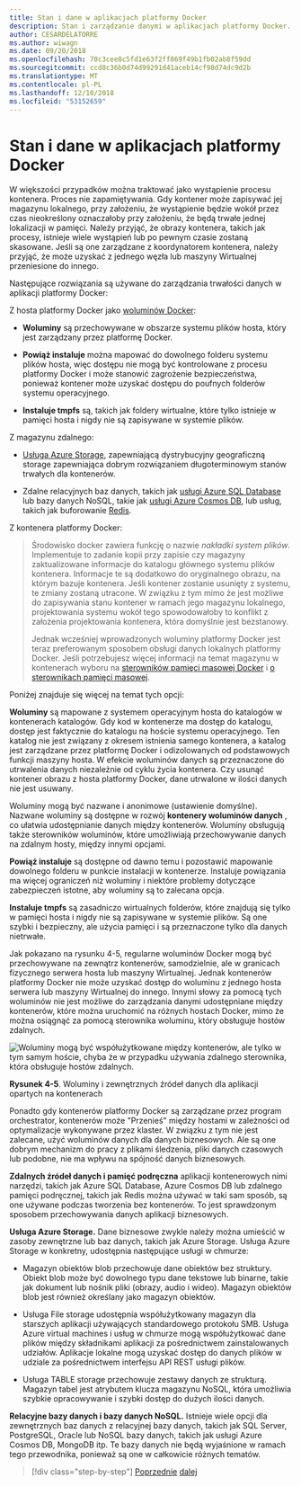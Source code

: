 ```yaml
---
title: Stan i dane w aplikacjach platformy Docker
description: Stan i zarządzanie danymi w aplikacjach platformy Docker. Mikrousługi są dostarczane, ale dane są, jak obsługiwać to korzystanie z mikrousług.
author: CESARDELATORRE
ms.author: wiwagn
ms.date: 09/20/2018
ms.openlocfilehash: 70c3cee8c5fd1e63f2ff869f49b1fb02ab8f59dd
ms.sourcegitcommit: ccd8c36b0d74d99291d41aceb14cf98d74dc9d2b
ms.translationtype: MT
ms.contentlocale: pl-PL
ms.lasthandoff: 12/10/2018
ms.locfileid: "53152659"
---
```

# <a name="state-and-data-in-docker-applications"></a>Stan i dane w aplikacjach platformy Docker

W większości przypadków można traktować jako wystąpienie procesu kontenera. Proces nie zapamiętywania. Gdy kontener może zapisywać jej magazynu lokalnego, przy założeniu, że wystąpienie będzie wokół przez czas nieokreślony oznaczałoby przy założeniu, że będą trwałe jednej lokalizacji w pamięci. Należy przyjąć, że obrazy kontenera, takich jak procesy, istnieje wiele wystąpień lub po pewnym czasie zostaną skasowane. Jeśli są one zarządzane z koordynatorem kontenera, należy przyjąć, że może uzyskać z jednego węzła lub maszyny Wirtualnej przeniesione do innego.

Następujące rozwiązania są używane do zarządzania trwałości danych w aplikacji platformy Docker:

Z hosta platformy Docker jako [woluminów Docker](https://docs.docker.com/engine/admin/volumes/):

- **Woluminy** są przechowywane w obszarze systemu plików hosta, który jest zarządzany przez platformę Docker.

- **Powiąż instaluje** można mapować do dowolnego folderu systemu plików hosta, więc dostępu nie mogą być kontrolowane z procesu platformy Docker i może stanowić zagrożenie bezpieczeństwa, ponieważ kontener może uzyskać dostępu do poufnych folderów systemu operacyjnego.

- **Instaluje tmpfs** są, takich jak foldery wirtualne, które tylko istnieje w pamięci hosta i nigdy nie są zapisywane w systemie plików.

Z magazynu zdalnego:

- [Usługa Azure Storage](https://azure.microsoft.com/documentation/services/storage/), zapewniającą dystrybucyjny geograficzną storage zapewniająca dobrym rozwiązaniem długoterminowym stanów trwałych dla kontenerów.

- Zdalne relacyjnych baz danych, takich jak [usługi Azure SQL Database](https://azure.microsoft.com/services/sql-database/) lub bazy danych NoSQL, takie jak [usługi Azure Cosmos DB](https://docs.microsoft.com/azure/cosmos-db/introduction), lub usług, takich jak buforowanie [Redis](https://redis.io/).

Z kontenera platformy Docker:

> Środowisko docker zawiera funkcję o nazwie *nakładki system plików*. Implementuje to zadanie kopii przy zapisie czy magazyny zaktualizowane informacje do katalogu głównego systemu plików kontenera. Informacje te są dodatkowo do oryginalnego obrazu, na którym bazuje kontenera. Jeśli kontener zostanie usunięty z systemu, te zmiany zostaną utracone. W związku z tym mimo że jest możliwe do zapisywania stanu kontener w ramach jego magazynu lokalnego, projektowania systemu wokół tego spowodowałoby to konflikt z założenia projektowania kontenera, która domyślnie jest bezstanowy.
>
> Jednak wcześniej wprowadzonych woluminy platformy Docker jest teraz preferowanym sposobem obsługi danych lokalnych platformy Docker. Jeśli potrzebujesz więcej informacji na temat magazynu w kontenerach wyboru na [sterowników pamięci masowej Docker](https://docs.docker.com/storage/storagedriver/select-storage-driver/) i [o sterownikach pamięci masowej](https://docs.docker.com/storage/storagedriver/).

Poniżej znajduje się więcej na temat tych opcji:

**Woluminy** są mapowane z systemem operacyjnym hosta do katalogów w kontenerach katalogów. Gdy kod w kontenerze ma dostęp do katalogu, dostęp jest faktycznie do katalogu na hoście systemu operacyjnego. Ten katalog nie jest związany z okresem istnienia samego kontenera, a katalog jest zarządzane przez platformę Docker i odizolowanych od podstawowych funkcji maszyny hosta. W efekcie woluminów danych są przeznaczone do utrwalenia danych niezależnie od cyklu życia kontenera. Czy usunąć kontener obrazu z hosta platformy Docker, dane utrwalone w ilości danych nie jest usuwany.

Woluminy mogą być nazwane i anonimowe (ustawienie domyślne). Nazwane woluminy są dostępne w rozwój **kontenery woluminów danych** , co ułatwia udostępnianie danych między kontenerów. Woluminy obsługują także sterowników woluminów, które umożliwiają przechowywanie danych na zdalnym hosty, między innymi opcjami.

**Powiąż instaluje** są dostępne od dawno temu i pozostawić mapowanie dowolnego folderu w punkcie instalacji w kontenerze. Instaluje powiązania ma więcej ograniczeń niż woluminy i niektóre problemy dotyczące zabezpieczeń istotne, aby woluminy są to zalecana opcja.

**Instaluje tmpfs** są zasadniczo wirtualnych folderów, które znajdują się tylko w pamięci hosta i nigdy nie są zapisywane w systemie plików. Są one szybki i bezpieczny, ale użycia pamięci i są przeznaczone tylko dla danych nietrwałe.

Jak pokazano na rysunku 4-5, regularne woluminów Docker mogą być przechowywane na zewnątrz kontenerów, samodzielnie, ale w granicach fizycznego serwera hosta lub maszyny Wirtualnej. Jednak kontenerów platformy Docker nie może uzyskać dostęp do woluminu z jednego hosta serwera lub maszyny Wirtualnej do innego. Innymi słowy za pomocą tych woluminów nie jest możliwe do zarządzania danymi udostępniane między kontenerów, które można uruchomić na różnych hostach Docker, mimo że można osiągnąć za pomocą sterownika woluminu, który obsługuje hostów zdalnych.

![Woluminy mogą być współużytkowane między kontenerów, ale tylko w tym samym hoście, chyba że w przypadku używania zdalnego sterownika, która obsługuje hostów zdalnych. ](./media/image5.png)

**Rysunek 4-5**. Woluminy i zewnętrznych źródeł danych dla aplikacji opartych na kontenerach

Ponadto gdy kontenerów platformy Docker są zarządzane przez program orchestrator, kontenerów może "Przenieś" między hostami w zależności od optymalizacje wykonywane przez klaster. W związku z tym nie jest zalecane, użyć woluminów danych dla danych biznesowych. Ale są one dobrym mechanizm do pracy z plikami śledzenia, pliki danych czasowych lub podobne, nie ma wpływu na spójność danych biznesowych.

**Zdalnych źródeł danych i pamięć podręczna** aplikacji kontenerowych nimi narzędzi, takich jak Azure SQL Database, Azure Cosmos DB lub zdalnego pamięci podręcznej, takich jak Redis można używać w taki sam sposób, są one używane podczas tworzenia bez kontenerów. To jest sprawdzonym sposobem przechowywania danych aplikacji biznesowych.

**Usługa Azure Storage.** Dane biznesowe zwykle należy można umieścić w zasoby zewnętrzne lub baz danych, takich jak Azure Storage. Usługa Azure Storage w konkretny, udostępnia następujące usługi w chmurze:

- Magazyn obiektów blob przechowuje dane obiektów bez struktury. Obiekt blob może być dowolnego typu dane tekstowe lub binarne, takie jak dokument lub nośnik pliki (obrazy, audio i wideo). Magazyn obiektów blob jest również określany jako magazyn obiektów.

- Usługa File storage udostępnia współużytkowany magazyn dla starszych aplikacji używających standardowego protokołu SMB. Usługa Azure virtual machines i usług w chmurze mogą współużytkować dane plików między składnikami aplikacji za pośrednictwem zainstalowanych udziałów. Aplikacje lokalne mogą uzyskać dostęp do danych plików w udziale za pośrednictwem interfejsu API REST usługi plików.

- Usługa TABLE storage przechowuje zestawy danych ze strukturą. Magazyn tabel jest atrybutem klucza magazynu NoSQL, która umożliwia szybkie opracowywanie i szybki dostęp do dużych ilości danych.

**Relacyjne bazy danych i bazy danych NoSQL.** Istnieje wiele opcji dla zewnętrznych baz danych z relacyjnej bazy danych, takich jak SQL Server, PostgreSQL, Oracle lub NoSQL bazy danych, takich jak usługi Azure Cosmos DB, MongoDB itp. Te bazy danych nie będą wyjaśnione w ramach tego przewodnika, ponieważ są one w całkowicie różnych tematów.

>[!div class="step-by-step"]
>[Poprzednie](containerize-monolithic-applications.md)
>[dalej](service-oriented-architecture.md)